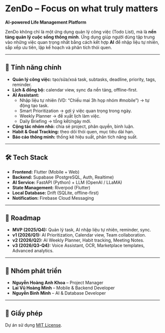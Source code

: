 # ZenDo – Focus on what truly matters
**AI-powered Life Management Platform**  

ZenDo không chỉ là một ứng dụng quản lý công việc (Todo List), mà là **nền tảng quản lý cuộc sống thông minh**. Ứng dụng giúp người dùng tập trung vào những việc quan trọng nhất bằng cách kết hợp **AI** để nhập liệu tự nhiên, sắp xếp ưu tiên, lập kế hoạch và phân tích thói quen.  

---

## 🚀 Tính năng chính  
- **Quản lý công việc:** tạo/sửa/xoá task, subtasks, deadline, priority, tags, reminder.  
- **Lịch & đồng bộ:** calendar view, sync đa nền tảng, offline-first.  
- **AI Assistant:**  
  - Nhập liệu tự nhiên (VD: “Chiều mai 3h họp nhóm #mobile”) → tự động tạo task.  
  - Smart Prioritization → gợi ý việc quan trọng trong ngày.  
  - Weekly Planner → đề xuất lịch làm việc.  
  - Daily Briefing → tổng kết/ngày mới.  
- **Cộng tác nhóm nhỏ:** chia sẻ project, phân quyền, bình luận.  
- **Habit & Goal Tracking:** theo dõi thói quen, mục tiêu dài hạn.  
- **Báo cáo thông minh:** thống kê hiệu suất, phân tích năng suất.  

---

## 🛠️ Tech Stack  
- **Frontend:** Flutter (Mobile + Web)  
- **Backend:** Supabase (PostgreSQL, Auth, Realtime)  
- **AI Service:** FastAPI (Python) + LLM (OpenAI / LLaMA)  
- **State Management:** Riverpod (Flutter)  
- **Local Database:** Drift (SQLite, offline-first)  
- **Notification:** Firebase Cloud Messaging  

---

## 📅 Roadmap  
- **MVP (2025/Q4):** Quản lý task, AI nhập liệu tự nhiên, reminder, sync.  
- **v1 (2026/Q1):** AI Prioritization, Calendar view, Team collaboration.  
- **v2 (2026/Q2):** AI Weekly Planner, Habit tracking, Meeting Notes.  
- **v3 (2026/Q3-Q4):** Voice Assistant, OCR, Marketplace templates, Advanced analytics.  

---


## 👥 Nhóm phát triển  
- **Nguyễn Hoàng Anh Khoa** – Project Manager  
- **Lai Vũ Hoàng Minh** – Mobile & Backend Developer  
- **Nguyễn Bình Minh** – AI & Database Developer  

---

## 📜 Giấy phép  
Dự án sử dụng [MIT License](LICENSE).  
